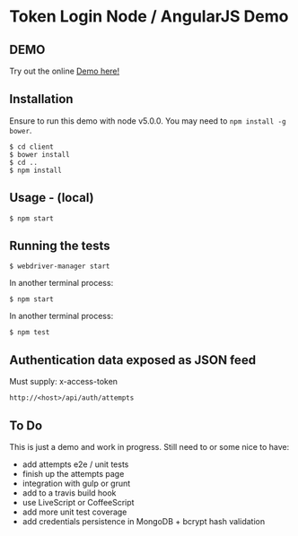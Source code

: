 # Token Login Node / AngularJS Demo #

## DEMO ##

Try out the online [Demo here!](https://cryptic-forest-2028.herokuapp.com)

## Installation ##

Ensure to run this demo with node v5.0.0. You may need to `npm install -g bower`.

	$ cd client
	$ bower install
	$ cd ..
	$ npm install

## Usage - (local) ##

	$ npm start

## Running the tests ##

	$ webdriver-manager start

In another terminal process:

	$ npm start

In another terminal process:

	$ npm test

## Authentication data exposed as JSON feed ##

Must supply: x-access-token

	http://<host>/api/auth/attempts

## To Do ##

This is just a demo and work in progress. Still need to or some nice to have:

- add attempts e2e / unit tests
- finish up the attempts page
- integration with gulp or grunt
- add to a travis build hook
- use LiveScript or CoffeeScript
- add more unit test coverage
- add credentials persistence in MongoDB + bcrypt hash validation